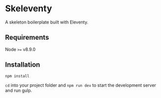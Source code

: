 # Skeleventy

A skeleton boilerplate built with Eleventy.

## Requirements

Node `>=` v8.9.0

## Installation

```
npm install
```

`cd` into your project folder and `npm run dev` to start the development server and run gulp.
